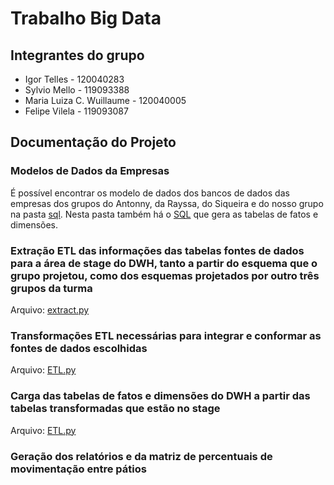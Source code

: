 # Trabalho Big Data

## Integrantes do grupo

- Igor Telles - 120040283
- Sylvio Mello - 119093388
- Maria Luiza C. Wuillaume - 120040005
- Felipe Vilela - 119093087 

## Documentação do Projeto

### Modelos de Dados da Empresas

É possível encontrar os modelo de dados dos bancos de dados das empresas dos grupos do Antonny, da Rayssa, do Siqueira e do nosso grupo na pasta [sql](sql). Nesta pasta também há o [SQL](sql/tabelaDimensoesFatos.sql) que gera as tabelas de fatos e dimensões.

### Extração ETL das informações das tabelas fontes de dados para a área de stage do DWH, tanto a partir do esquema que o grupo projetou, como dos esquemas projetados por outro três grupos da turma

Arquivo: [extract.py](extract.py)

### Transformações ETL necessárias para integrar e conformar as fontes de dados escolhidas

Arquivo: [ETL.py](ETL.py)

### Carga das tabelas de fatos e dimensões do DWH a partir das tabelas transformadas que estão no stage

Arquivo: [ETL.py](ETL.py)

### Geração dos relatórios e da matriz de percentuais de movimentação entre pátios

